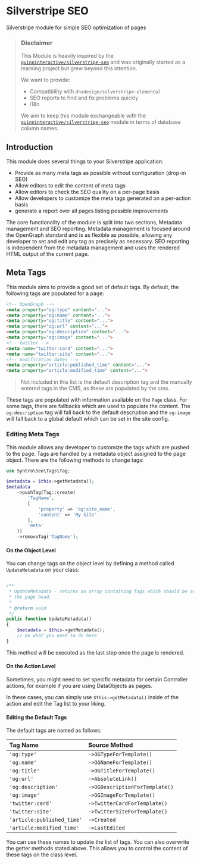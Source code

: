 # Silverstripe SEO

Silverstripe module for simple SEO optimization of pages

> ### Disclaimer
> This Module is heavily inspired by the [`quinninteractive/silverstripe-seo`](https://github.com/Quinn-Interactive/silverstripe-seo)
> and was originally started as a learning project but grew beyond
> this intention.
>
> We want to provide:
> * Compatibility with `dnadesign/silverstripe-elemental`
> * SEO reports to find and fix problems quickly
> * i18n
>
> We aim to keep this module exchangeable with the [`quinninteractive/silverstripe-seo`](https://github.com/Quinn-Interactive/silverstripe-seo)
> module in terms of database column names.

## Introduction
This module does several things to your Silverstripe application:
* Provide as many meta tags as possible without configuration (drop-in SEO)
* Allow editors to edit the content of meta tags
* Allow editors to check the SEO quality on a per-page basis
* Allow developers to customize the meta tags generated on a per-action basis
* generate a report over all pages listing possible improvements

The core functionality of the module is split into two sections, Metadata
management and SEO reporting. Metadata management is focused around the
OpenGraph standard and is as flexible as possible, allowing any developer
to set and edit any tag as precisely as necessary. SEO reporting is independent
from the metadata management and uses the rendered HTML output of the
current page.

## Meta Tags
This module aims to provide a good set of default tags. By default, the
following tags are populated for a page:
```html
<!-- OpenGraph -->
<meta property="og:type" content="...">
<meta property="og:name" content="...">
<meta property="og:title" content="...">
<meta property="og:url" content="...">
<meta property="og:description" content="...">
<meta property="og:image" content="...">
<!-- twitter -->
<meta name="twitter:card" content="...">
<meta name="twitter:site" content="...">
<!-- modification dates -->
<meta property="article:published_time" content="...">
<meta property="article:modified_time" content="...">
```
> Not included in this list is the default description tag and the manually
> entered tags in the CMS, as these are populated by the cms.

These tags are populated with information available on the `Page` class. For some
tags, there are fallbacks which are used to populate the content. The `og:description`
tag will fall back to the default description and the `og:image` will fall back
to a global default which can be set in the site config.

### Editing Meta Tags
This module allows any developer to customize the tags which are pushed to the
page. Tags are handled by a metadata object assigned to the page object. There
are the following methods to change tags:
```php
use Syntro\Seo\Tags\Tag;

$metadata = $this->getMetadata();
$metadata
    ->pushTag(Tag::create(
        'TagName',
        [
            'property' => 'og:site_name',
            'content' => 'My Site'
        ],
        'meta'
    ))
    ->removeTag('TagName');
```
#### On the Object Level
You can change tags on the object level by defining a method called `UpdateMetadata`
on your class:
```php

/**
 * UpdateMetadata - returns an array containing Tags which should be added to
 * the page head.
 *
 * @return void
 */
public function UpdateMetadata()
{
    $metadata = $this->getMetadata();
    // Do what you need to do here
}
```
This method will be executed as the last step once the page is rendered.

#### On the Action Level
Sometimes, you might need to set specific metadata for certain Controller actions,
for example if you are using DataObjects as pages.

In these cases, you can simply use `$this->getMetadata()` inside of the action
and edit the Tag list to your liking.

#### Editing the Default Tags
The default tags are named as follows:

| Tag Name                   | Source Method                  |
|:-------------------------- |:------------------------------ |
| `'og:type'`                | `->OGTypeForTemplate()`        |
| `'og:name'`                | `->OGNameForTemplate()`        |
| `'og:title'`               | `->OGTitleForTemplate()`       |
| `'og:url'`                 | `->AbsoluteLink()`             |
| `'og:description'`         | `->OGDescriptionForTemplate()` |
| `'og:image'`               | `->OGImageForTemplate()`       |
| `'twitter:card'`           | `->TwitterCardForTemplate()`   |
| `'twitter:site'`           | `->TwitterSiteForTemplate()`   |
| `'article:published_time'` | `->Created`                    |
| `'article:modified_time'`  | `->LastEdited`                 |

You can use these names to update the list of tags. You can also overwrite the
getter methods stated above. This allows you to control the content of these
tags on the class level.
